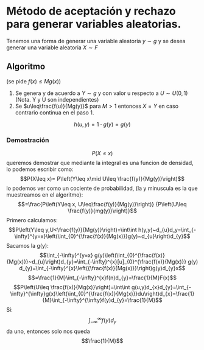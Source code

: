 # Método de aceptación y rechazo para generar variables aleatorias.
Tenemos una forma de generar una variable aleatoria $y\sim g$  y se desea generar una variable aleatoria $X\sim F$ 
## Algoritmo
(se pide $f(x)\leq Mg(x)$)
1. Se genera y de acuerdo a $Y\sim g$ y con valor u respecto a $U\sim U(0,1)$ (Nota. Y y U son independientes)
2. Se $u\leq\frac{f(u)}{Mg(y)}$  para $M>1$ entonces $X=Y$ en caso contrario continua en el paso 1.

$$h(u,y)=1\cdot g(y)=g(y)$$
### Demostración 
$$P(X\leq x)$$
queremos demostrar que mediante la integral es una funcion de densidad, lo podemos escribir como:
$$P(X\leq x)= P\left(Y\leq x\mid U\leq \frac{f(y)}{Mg(y)}\right)$$
lo podemos ver como un cociente de probabilidad, (la y minuscula es la que muestreamos en el algoritmo):
$$=\frac{P\left(Y\leq x, U\leq\frac{f(y)}{Mg(y)}\right)} {P\left(U\leq \frac{f(y)}{mg(y)}\right)}$$
Primero calculamos:
$$P\left(Y\leq y,U<\frac{f(y)}{Mg(y)}\right)=\int\int h(y,y)~d_{u}d_y=\int_{-\infty}^{y=x}\left(\int_{0}^{\frac{f(x)}{Mg(x)}}g(y)~d_{u}\right)d_{y}$$
Sacamos la g(y):
$$\int_{-\infty}^{y=x} g(y)\left(\int_{0}^{\frac{f(x)}{Mg(x)}}~d_{u}\right)d_{y}=\int_{-\infty}^{x}[u]_{0}^{\frac{f(x)}{Mg(x)}} g(y) d_{y}=\int_{-\infty}^{x}\left({\frac{f(x)}{Mg(x)}}\right)g(y)d_{y}x$$
$$=\frac{1}{M}\int_{-\infty}^{x}f(n)d_{y}=\frac{1}{M}F(x)$$
$$P\left(U\leq \frac{f(x)}{Mg(x)}\right)=\int\int g(u,y)d_{x}d_{y}=\int_{-\infty}^{\infty}g(x)\left(\int_{0}^{\frac{f(x)}{Mg(x)}}du\right)d_{x}=\frac{1}{M}\int_{-\infty}^{\infty}f(y)d_{y}=\frac{1}{M}$$
Si:
$$\int_{-\infty}^{\infty}f(y)d_{y}$$
da uno, entonces solo nos queda 
$$\frac{1}{M}$$
